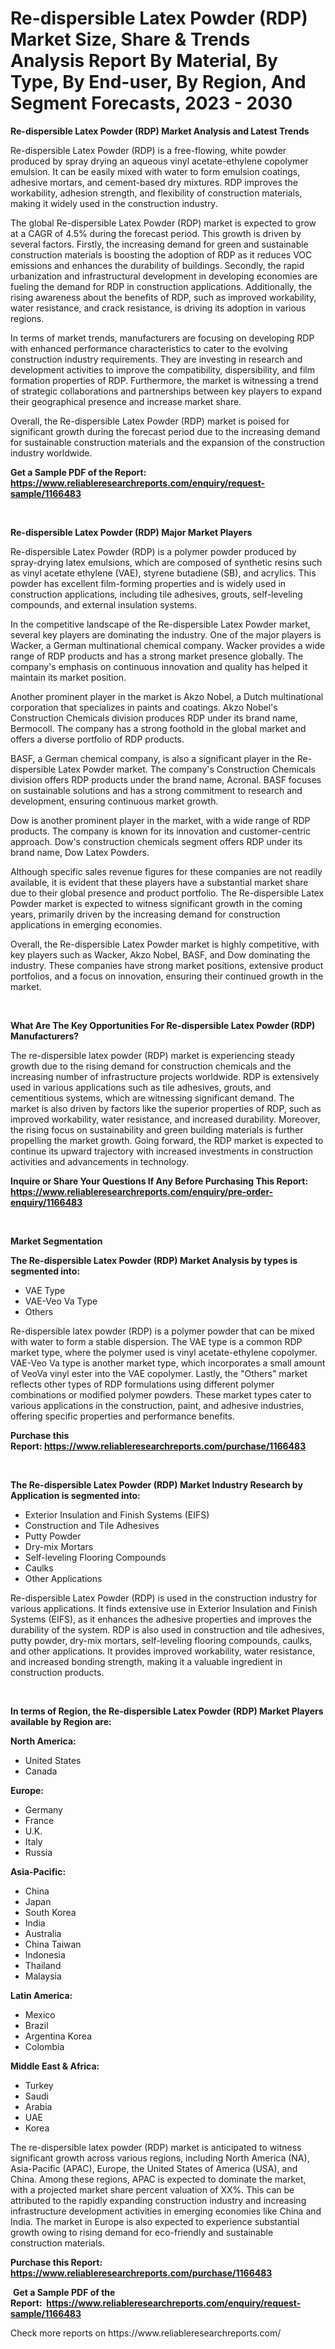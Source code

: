 <p><h1>Re-dispersible Latex Powder (RDP) Market Size, Share & Trends Analysis Report By Material, By Type, By End-user, By Region, And Segment Forecasts, 2023 - 2030</h1></p><p><strong>Re-dispersible Latex Powder (RDP) Market Analysis and Latest Trends</strong></p>
<p><p>Re-dispersible Latex Powder (RDP) is a free-flowing, white powder produced by spray drying an aqueous vinyl acetate-ethylene copolymer emulsion. It can be easily mixed with water to form emulsion coatings, adhesive mortars, and cement-based dry mixtures. RDP improves the workability, adhesion strength, and flexibility of construction materials, making it widely used in the construction industry.</p><p>The global Re-dispersible Latex Powder (RDP) market is expected to grow at a CAGR of 4.5% during the forecast period. This growth is driven by several factors. Firstly, the increasing demand for green and sustainable construction materials is boosting the adoption of RDP as it reduces VOC emissions and enhances the durability of buildings. Secondly, the rapid urbanization and infrastructural development in developing economies are fueling the demand for RDP in construction applications. Additionally, the rising awareness about the benefits of RDP, such as improved workability, water resistance, and crack resistance, is driving its adoption in various regions.</p><p>In terms of market trends, manufacturers are focusing on developing RDP with enhanced performance characteristics to cater to the evolving construction industry requirements. They are investing in research and development activities to improve the compatibility, dispersibility, and film formation properties of RDP. Furthermore, the market is witnessing a trend of strategic collaborations and partnerships between key players to expand their geographical presence and increase market share.</p><p>Overall, the Re-dispersible Latex Powder (RDP) market is poised for significant growth during the forecast period due to the increasing demand for sustainable construction materials and the expansion of the construction industry worldwide.</p></p>
<p><strong>Get a Sample PDF of the Report:&nbsp; <a href="https://www.reliableresearchreports.com/enquiry/request-sample/1166483">https://www.reliableresearchreports.com/enquiry/request-sample/1166483</a></strong></p>
<p>&nbsp;</p>
<p><strong>Re-dispersible Latex Powder (RDP) Major Market Players</strong></p>
<p><p>Re-dispersible Latex Powder (RDP) is a polymer powder produced by spray-drying latex emulsions, which are composed of synthetic resins such as vinyl acetate ethylene (VAE), styrene butadiene (SB), and acrylics. This powder has excellent film-forming properties and is widely used in construction applications, including tile adhesives, grouts, self-leveling compounds, and external insulation systems.</p><p>In the competitive landscape of the Re-dispersible Latex Powder market, several key players are dominating the industry. One of the major players is Wacker, a German multinational chemical company. Wacker provides a wide range of RDP products and has a strong market presence globally. The company's emphasis on continuous innovation and quality has helped it maintain its market position.</p><p>Another prominent player in the market is Akzo Nobel, a Dutch multinational corporation that specializes in paints and coatings. Akzo Nobel's Construction Chemicals division produces RDP under its brand name, Bermocoll. The company has a strong foothold in the global market and offers a diverse portfolio of RDP products.</p><p>BASF, a German chemical company, is also a significant player in the Re-dispersible Latex Powder market. The company's Construction Chemicals division offers RDP products under the brand name, Acronal. BASF focuses on sustainable solutions and has a strong commitment to research and development, ensuring continuous market growth.</p><p>Dow is another prominent player in the market, with a wide range of RDP products. The company is known for its innovation and customer-centric approach. Dow's construction chemicals segment offers RDP under its brand name, Dow Latex Powders.</p><p>Although specific sales revenue figures for these companies are not readily available, it is evident that these players have a substantial market share due to their global presence and product portfolio. The Re-dispersible Latex Powder market is expected to witness significant growth in the coming years, primarily driven by the increasing demand for construction applications in emerging economies.</p><p>Overall, the Re-dispersible Latex Powder market is highly competitive, with key players such as Wacker, Akzo Nobel, BASF, and Dow dominating the industry. These companies have strong market positions, extensive product portfolios, and a focus on innovation, ensuring their continued growth in the market.</p></p>
<p>&nbsp;</p>
<p><strong>What Are The Key Opportunities For Re-dispersible Latex Powder (RDP) Manufacturers?</strong></p>
<p><p>The re-dispersible latex powder (RDP) market is experiencing steady growth due to the rising demand for construction chemicals and the increasing number of infrastructure projects worldwide. RDP is extensively used in various applications such as tile adhesives, grouts, and cementitious systems, which are witnessing significant demand. The market is also driven by factors like the superior properties of RDP, such as improved workability, water resistance, and increased durability. Moreover, the rising focus on sustainability and green building materials is further propelling the market growth. Going forward, the RDP market is expected to continue its upward trajectory with increased investments in construction activities and advancements in technology.</p></p>
<p><strong>Inquire or Share Your Questions If Any Before Purchasing This Report: <a href="https://www.reliableresearchreports.com/enquiry/pre-order-enquiry/1166483">https://www.reliableresearchreports.com/enquiry/pre-order-enquiry/1166483</a></strong></p>
<p>&nbsp;</p>
<p><strong>Market Segmentation</strong></p>
<p><strong>The Re-dispersible Latex Powder (RDP) Market Analysis by types is segmented into:</strong></p>
<p><ul><li>VAE Type</li><li>VAE-Veo Va Type</li><li>Others</li></ul></p>
<p><p>Re-dispersible latex powder (RDP) is a polymer powder that can be mixed with water to form a stable dispersion. The VAE type is a common RDP market type, where the polymer used is vinyl acetate-ethylene copolymer. VAE-Veo Va type is another market type, which incorporates a small amount of VeoVa vinyl ester into the VAE copolymer. Lastly, the "Others" market reflects other types of RDP formulations using different polymer combinations or modified polymer powders. These market types cater to various applications in the construction, paint, and adhesive industries, offering specific properties and performance benefits.</p></p>
<p><strong>Purchase this Report:&nbsp;<a href="https://www.reliableresearchreports.com/purchase/1166483">https://www.reliableresearchreports.com/purchase/1166483</a></strong></p>
<p>&nbsp;</p>
<p><strong>The Re-dispersible Latex Powder (RDP) Market Industry Research by Application is segmented into:</strong></p>
<p><ul><li>Exterior Insulation and Finish Systems (EIFS)</li><li>Construction and Tile Adhesives</li><li>Putty Powder</li><li>Dry-mix Mortars</li><li>Self-leveling Flooring Compounds</li><li>Caulks</li><li>Other Applications</li></ul></p>
<p><p>Re-dispersible Latex Powder (RDP) is used in the construction industry for various applications. It finds extensive use in Exterior Insulation and Finish Systems (EIFS), as it enhances the adhesive properties and improves the durability of the system. RDP is also used in construction and tile adhesives, putty powder, dry-mix mortars, self-leveling flooring compounds, caulks, and other applications. It provides improved workability, water resistance, and increased bonding strength, making it a valuable ingredient in construction products.</p></p>
<p>&nbsp;</p>
<p><strong>In terms of Region, the Re-dispersible Latex Powder (RDP) Market Players available by Region are:</strong></p>
<p>
    <p> <strong> North America: </strong>
        <ul>
            <li>United States</li>
            <li>Canada</li>
        </ul>
        </p> 
    <p> <strong> Europe: </strong>
        <ul>
            <li>Germany</li>
            <li>France</li>
            <li>U.K.</li>
            <li>Italy</li>
            <li>Russia</li>
        </ul>
        </p> 
    <p> <strong> Asia-Pacific: </strong>
        <ul>
            <li>China</li>
            <li>Japan</li>
            <li>South Korea</li>
            <li>India</li>
            <li>Australia</li>
            <li>China Taiwan</li>
            <li>Indonesia</li>
            <li>Thailand</li>
            <li>Malaysia</li>
        </ul>
        </p> 
    <p> <strong> Latin America: </strong>
        <ul>
            <li>Mexico</li>
            <li>Brazil</li>
            <li>Argentina Korea</li>
            <li>Colombia</li>
        </ul>
        </p> 
    <p> <strong> Middle East & Africa: </strong>
        <ul>
            <li>Turkey</li>
            <li>Saudi</li>
            <li>Arabia</li>
            <li>UAE</li>
            <li>Korea</li>
        </ul>
    </p>
    </p>
<p><p>The re-dispersible latex powder (RDP) market is anticipated to witness significant growth across various regions, including North America (NA), Asia-Pacific (APAC), Europe, the United States of America (USA), and China. Among these regions, APAC is expected to dominate the market, with a projected market share percent valuation of XX%. This can be attributed to the rapidly expanding construction industry and increasing infrastructure development activities in emerging economies like China and India. The market in Europe is also expected to experience substantial growth owing to rising demand for eco-friendly and sustainable construction materials.</p></p>
<p><strong>Purchase this Report: <a href="https://www.reliableresearchreports.com/purchase/1166483">https://www.reliableresearchreports.com/purchase/1166483</a></strong></p>
<p>&nbsp;<strong>Get a Sample PDF of the Report:&nbsp;&nbsp;<a href="https://www.reliableresearchreports.com/enquiry/request-sample/1166483">https://www.reliableresearchreports.com/enquiry/request-sample/1166483</a></strong></p>
<p><strong></strong></p>
<p>Check more reports on https://www.reliableresearchreports.com/</p>